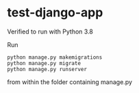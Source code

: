 # test-django-app

Verified to run with Python 3.8

  
Run
   
    python manage.py makemigrations
    python manage.py migrate
    python manage.py runserver 
    
from within the folder containing manage.py
